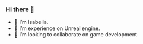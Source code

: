 ### Hi there 👋
- 🔭 I’m Isabella.
- 🌱 I’m experience on Unreal engine.
- 👯 I’m looking to collaborate on game development
  
<!--
**Isabella325/Isabella325** is a ✨ _special_ ✨ repository because its `README.md` (this file) appears on your GitHub profile.

Here are some ideas to get you started:


-
-->
